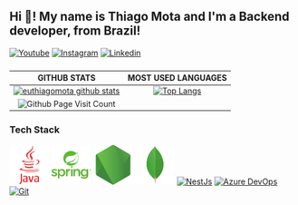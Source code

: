 <h2 align="left">Hi 👋! My name is Thiago Mota and I'm a Backend developer, from Brazil!</h2>

[![Youtube](https://img.shields.io/badge/YouTube-FF0000?style=for-the-badge&logo=youtube&logoColor=white)](https://www.youtube.com/@euthiagomota)
[![Instagram](https://img.shields.io/badge/Instagram-E4405F?style=for-the-badge&logo=instagram&logoColor=white)](https://www.instagram.com/thiagomota.dev/)
[![Linkedin](https://img.shields.io/badge/LinkedIn-0077B5?style=for-the-badge&logo=linkedin&logoColor=white)](https://www.linkedin.com/in/thiago-dev-mota)
###

|GITHUB STATS|MOST USED LANGUAGES|
|:---:|:---:|
|[![euthiagomota github stats](https://github-readme-stats.vercel.app/api?username=euthiagomota&hide=issues&count_private=true&show_icons=true&theme=tokyonight)](https://github.com/anuraghazra/github-readme-stats)|[![Top Langs](https://github-readme-stats.vercel.app/api/top-langs/?username=euthiagomota&layout=compact&theme=tokyonight)](https://github.com/anuraghazra/github-readme-stats)|
|![Github Page Visit Count](https://komarev.com/ghpvc/?username=keaz)||

### Tech Stack
<a href="https://www.java.com/en/"><img src="https://raw.githubusercontent.com/devicons/devicon/master/icons/java/java-plain-wordmark.svg" alt="Java" width="70" height="70"/></a>
<a href="https://spring.io/projects/spring-boot"><img src="https://github.com/devicons/devicon/blob/master/icons/spring/spring-original-wordmark.svg" alt="Spring Boot" width="70" height="70"/></a>
<a href="https://nodejs.org/en"><img src="https://raw.githubusercontent.com/devicons/devicon/master/icons/nodejs/nodejs-original.svg" alt="NodeJS" width="70" height="70"/></a>
<a href="https://www.mongodb.com/"><img src="https://raw.githubusercontent.com/devicons/devicon/master/icons/mongodb/mongodb-original.svg" alt="MongoDB" width="70" height="70"/></a>
<a href="https://nestjs.com/"><img src="https://nestjs.com/logo-small-gradient.76616405.svg" alt="NestJs" width="70" height="70"/></a>
<a href=""><img src="https://www.siteimprove.com/globalassets/media/shared/page-specific/integrations/connectors/connector-logos/azure-devops-logo.png" alt="Azure DevOps" width="150" height="50"/></a>
<a href=""><img src="https://avatars.githubusercontent.com/u/18133?s=200&v=4" alt="Git" width="70" height="70"/></a>
<br>

